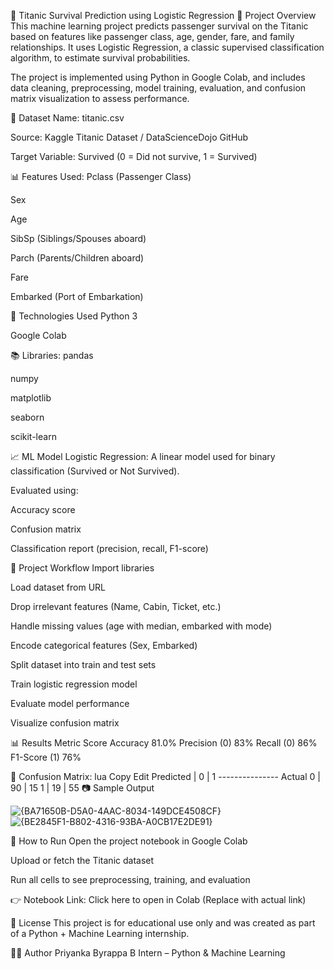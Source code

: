 🚢 Titanic Survival Prediction using Logistic Regression
📌 Project Overview
This machine learning project predicts passenger survival on the Titanic based on features like passenger class, age, gender, fare, and family relationships. It uses Logistic Regression, a classic supervised classification algorithm, to estimate survival probabilities.

The project is implemented using Python in Google Colab, and includes data cleaning, preprocessing, model training, evaluation, and confusion matrix visualization to assess performance.



📁 Dataset
Name: titanic.csv

Source: Kaggle Titanic Dataset / DataScienceDojo GitHub

Target Variable: Survived (0 = Did not survive, 1 = Survived)

📊 Features Used:
Pclass (Passenger Class)

Sex

Age

SibSp (Siblings/Spouses aboard)

Parch (Parents/Children aboard)

Fare

Embarked (Port of Embarkation)

🔧 Technologies Used
Python 3

Google Colab

📚 Libraries:
pandas

numpy

matplotlib

seaborn

scikit-learn

📈 ML Model
Logistic Regression:
A linear model used for binary classification (Survived or Not Survived).

Evaluated using:

Accuracy score

Confusion matrix

Classification report (precision, recall, F1-score)

🚀 Project Workflow
Import libraries

Load dataset from URL

Drop irrelevant features (Name, Cabin, Ticket, etc.)

Handle missing values (age with median, embarked with mode)

Encode categorical features (Sex, Embarked)

Split dataset into train and test sets

Train logistic regression model

Evaluate model performance

Visualize confusion matrix

📊 Results
Metric	Score
Accuracy	81.0%
Precision (0)	83%
Recall (0)	86%
F1-Score (1)	76%

🔹 Confusion Matrix:
lua
Copy
Edit
              Predicted
             |  0  |  1
           ---------------
Actual  0   | 90  | 15
        1   | 19  | 55
📷 Sample Output

![{BA71650B-D5A0-4AAC-8034-149DCE4508CF}](https://github.com/user-attachments/assets/36be0743-b474-4003-88a8-49e532729e6a)
![{BE2845F1-B802-4316-93BA-A0CB17E2DE91}](https://github.com/user-attachments/assets/904a20f5-1101-4cb5-80c3-4f72b9c4a61d)



📌 How to Run
Open the project notebook in Google Colab

Upload or fetch the Titanic dataset

Run all cells to see preprocessing, training, and evaluation

👉 Notebook Link: Click here to open in Colab
(Replace with actual link)

🧾 License
This project is for educational use only and was created as part of a Python + Machine Learning internship.

🙋‍♀️ Author
Priyanka Byrappa B
Intern – Python & Machine Learning

